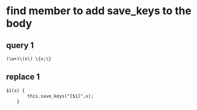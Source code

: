 # find member to add save_keys to the body

## query 1
```regexp
(\w+)\(x\) \{x;\}
```

## replace 1
```txt
$1(x) {
		this.save_keys("[$1]",x);
	}
```
